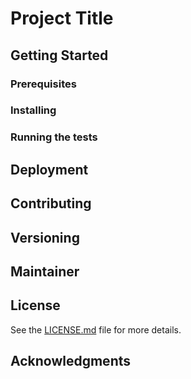 # Project Title



## Getting Started



### Prerequisites



### Installing



### Running the tests



## Deployment



## Contributing



## Versioning



## Maintainer



## License

See the [LICENSE.md](LICENSE.md) file for more details.

## Acknowledgments



